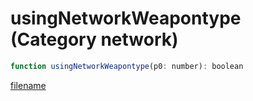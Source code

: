 # usingNetworkWeapontype (Category network)

```js
function usingNetworkWeapontype(p0: number): boolean
```

[filename](usingNetworkWeapontype_m.md ':include')